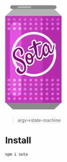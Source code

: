 # ![State of the Arg](assets/sota-logo.png?raw=true)

> argv->state-machine

# Install

```sh
npm i sota
```
